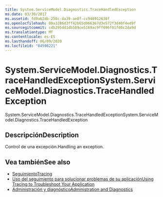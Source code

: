 ```yaml
---
title: System.ServiceModel.Diagnostics.TraceHandledException
ms.date: 03/30/2017
ms.assetid: fd9a62db-258c-4a39-ae8f-cc948912638f
ms.openlocfilehash: 80a3286d3ff42b65d066367d3e572f3d40f4ed9f
ms.sourcegitcommit: cdb295dd1db589ce5169ac9ff096f01fd0c2da9d
ms.translationtype: MT
ms.contentlocale: es-ES
ms.lasthandoff: 06/09/2020
ms.locfileid: "84598221"
---
```

# <a name="systemservicemodeldiagnosticstracehandledexception"></a><span data-ttu-id="186c3-102">System.ServiceModel.Diagnostics.TraceHandledException</span><span class="sxs-lookup"><span data-stu-id="186c3-102">System.ServiceModel.Diagnostics.TraceHandledException</span></span>
<span data-ttu-id="186c3-103">System.ServiceModel.Diagnostics.TraceHandledException</span><span class="sxs-lookup"><span data-stu-id="186c3-103">System.ServiceModel.Diagnostics.TraceHandledException</span></span>  
  
## <a name="description"></a><span data-ttu-id="186c3-104">Descripción</span><span class="sxs-lookup"><span data-stu-id="186c3-104">Description</span></span>  
 <span data-ttu-id="186c3-105">Control de una excepción.</span><span class="sxs-lookup"><span data-stu-id="186c3-105">Handling an exception.</span></span>  
  
## <a name="see-also"></a><span data-ttu-id="186c3-106">Vea también</span><span class="sxs-lookup"><span data-stu-id="186c3-106">See also</span></span>

- [<span data-ttu-id="186c3-107">Seguimiento</span><span class="sxs-lookup"><span data-stu-id="186c3-107">Tracing</span></span>](index.md)
- [<span data-ttu-id="186c3-108">Uso del seguimiento para solucionar problemas de su aplicación</span><span class="sxs-lookup"><span data-stu-id="186c3-108">Using Tracing to Troubleshoot Your Application</span></span>](using-tracing-to-troubleshoot-your-application.md)
- [<span data-ttu-id="186c3-109">Administración y diagnóstico</span><span class="sxs-lookup"><span data-stu-id="186c3-109">Administration and Diagnostics</span></span>](../index.md)
